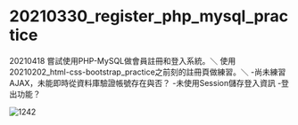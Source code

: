 # 20210330_register_php_mysql_practice

20210418
嘗試使用PHP-MySQL做會員註冊和登入系統。＼
使用20210202_html-css-bootstrap_practice之前刻的註冊頁做練習。＼
 -尚未練習AJAX，未能即時從資料庫驗證帳號存在與否？
 -未使用Session儲存登入資訊
 -登出功能？



![1242](https://user-images.githubusercontent.com/63532421/115153375-2b84b780-a0a8-11eb-818b-fb61304b7a7e.PNG)

